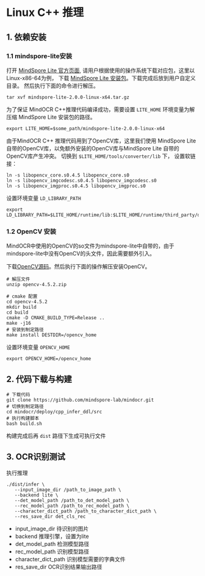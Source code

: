 # Linux C++ 推理

## 1. 依赖安装

### 1.1 mindspore-lite安装
打开 [MindSpore Lite 官方页面](https://www.mindspore.cn/lite/docs/zh-CN/r2.0/use/downloads.html), 请用户根据使用的操作系统下载对应包，这里以Linux-x86-64为例，
下载 [MindSpore Lite 安装包](https://ms-release.obs.cn-north-4.myhuaweicloud.com/2.0.0/MindSpore/lite/release/linux/x86_64/cloud_fusion/python37/mindspore-lite-2.0.0-linux-x64.tar.gz)。下载完成后放到用户自定义目录。
然后执行下面的命令进行解压。

```shell
tar xvf mindspore-lite-2.0.0-linux-x64.tar.gz
```
为了保证 MindOCR C++推理代码编译成功，需要设置 ```LITE_HOME``` 环境变量为解压缩 MindSpore Lite 安装包的路径。

```shell
export LITE_HOME=$some_path/mindspore-lite-2.0.0-linux-x64
```

由于MindOCR C++ 推理代码用到了OpenCV库，这里我们使用 MindSpore Lite 自带的OpenCV库，以免额外安装的OpenCV库与MindSpore Lite 自带的OpenCV库产生冲突。
切换到 ```$LITE_HOME/tools/converter/lib``` 下，
设置软链接：
```shell
ln -s libopencv_core.s0.4.5 libopencv_core.s0
ln -s libopencv_imgcodesc.s0.4.5 libopencv_imgcodesc.s0
ln -s libopencv_imgproc.s0.4.5 libopencv_imgproc.s0
```

设置环境变量 ```LD_LIBRARY_PATH```

```shell
export LD_LIBRARY_PATH=$LITE_HOME/runtime/lib:$LITE_HOME/runtime/third_party/dnnl:$LITE_HOME/tools/converter/lib:$LD_LIBRARY_PATH
```

### 1.2 OpenCV 安装

MindOCR中使用的OpenCV的so文件为mindspore-lite中自带的，由于mindspore-lite中没有OpenCV的头文件，因此需要额外引入。

下载[OpenCV源码](https://codeload.github.com/opencv/opencv/zip/refs/tags/4.5.2)。然后执行下面的操作解压安装OpenCV。

```shell
# 解压文件
unzip opencv-4.5.2.zip

# cmake 配置
cd opencv-4.5.2
mkdir build
cd build 
cmake -D CMAKE_BUILD_TYPE=Release ..
make -j16
# 安装到制定路径
make install DESTDIR=/opencv_home
```

设置环境变量 ```OPENCV_HOME```

```shell
export OPENCV_HOME=/opencv_home
```

## 2. 代码下载与构建

```shell
# 下载代码
git clone https://github.com/mindspore-lab/mindocr.git
# 切换到制定路径
cd mindocr/deploy/cpp_infer_ddl/src
# 执行构建脚本
bash build.sh
```

构建完成后再 ```dist``` 路径下生成可执行文件

## 3. OCR识别测试
执行推理
```shell
./dist/infer \
   --input_image_dir /path_to_image_path \
   --backend lite \
   --det_model_path /path_to_det_model_path \
   --rec_model_path /path_to_rec_model_path \
   --character_dict_path /path_to_character_dict_path \
   --res_save_dir det_cls_rec
```

* input_image_dir 待识别的图片
* backend 推理引擎，设置为lite
* det_model_path 检测模型路径
* rec_model_path 识别模型路径
* character_dict_path 识别模型需要的字典文件
* res_save_dir OCR识别结果输出路径
